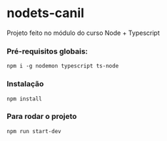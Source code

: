 # nodets-canil
Projeto feito no módulo do curso Node + Typescript

### Pré-requisitos globais: 
`npm i -g nodemon typescript ts-node`

### Instalação
`npm install`

### Para rodar o projeto
`npm run start-dev`